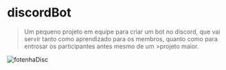 # **discordBot**

>Um pequeno projeto em equipe para criar um bot no discord, que vai servir tanto como aprendizado para os membros, quanto como para entrosar os participantes antes mesmo de um >projeto maior.

![fotenhaDisc](https://user-images.githubusercontent.com/62773624/154478877-dd5dc5cf-1102-4698-916a-cd4d157f959d.jpg)

